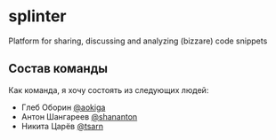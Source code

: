 # splinter
Platform for sharing, discussing and analyzing (bizzare) code snippets

## Состав команды

Как команда, я хочу состоять из следующих людей:

 - Глеб Оборин [@aokiga](https://github.com/aokiga)
 - Антон Шангареев [@shananton](https://github.com/shananton)
 - Никита Царёв [@tsarn](https://github.com/tsarn)
